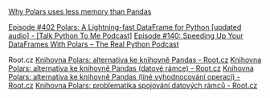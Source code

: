 [Why Polars uses less memory than Pandas](https://pythonspeed.com/articles/polars-memory-pandas/)


[Episode #402 Polars: A Lightning-fast DataFrame for Python \[updated audio\] - \[Talk Python To Me Podcast\]](https://talkpython.fm/episodes/show/402/polars-a-lightning-fast-dataframe-for-python-updated-audio)
[Episode #140: Speeding Up Your DataFrames With Polars – The Real Python Podcast](https://realpython.com/podcasts/rpp/140/)


Root.cz
[Knihovna Polars: alternativa ke knihovně Pandas - Root.cz](https://www.root.cz/clanky/knihovna-polars-vykonnejsi-alternativa-ke-knihovne-pandas/)
[Knihovna Polars: alternativa ke knihovně Pandas (datové rámce) - Root.cz](https://www.root.cz/clanky/knihovna-polars-vykonnejsi-alternativa-ke-knihovne-pandas-datove-ramce/?utm_source=rss&utm_medium=text&utm_campaign=rss)
[Knihovna Polars: alternativa ke knihovně Pandas (líné vyhodnocování operací) - Root.cz](https://www.root.cz/clanky/knihovna-polars-vykonnejsi-alternativa-ke-knihovne-pandas-line-vyhodnocovani-operaci/?utm_source=rss&utm_medium=text&utm_campaign=rss)
[Knihovna Polars: problematika spojování datových rámců - Root.cz](https://www.root.cz/clanky/knihovna-polars-problematika-spojovani-datovych-ramcu/?utm_source=rss&utm_medium=text&utm_campaign=rss)


